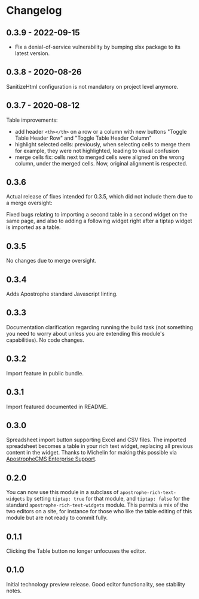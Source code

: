 # Changelog

## 0.3.9 - 2022-09-15

* Fix a denial-of-service vulnerability by bumping xlsx package to its latest version.

## 0.3.8 - 2020-08-26

SanitizeHtml configuration is not mandatory on project level anymore.

## 0.3.7 - 2020-08-12

Table improvements:
- add header `<th></th>` on a row or a column with new buttons "Toggle Table Header Row" and "Toggle Table Header Column"
- highlight selected cells: previously, when selecting cells to merge them for example, they were not highlighted, leading to visual confusion
- merge cells fix: cells next to merged cells were aligned on the wrong column, under the merged cells. Now, original alignment is respected.

## 0.3.6

Actual release of fixes intended for 0.3.5, which did not include them due to a merge oversight:

Fixed bugs relating to importing a second table in a second widget on the same page, and also to adding a following widget right after a tiptap widget is imported as a table.

## 0.3.5

No changes due to merge oversight.

## 0.3.4

Adds Apostrophe standard Javascript linting.

## 0.3.3

Documentation clarification regarding running the build task (not something you need to worry about unless you are extending this module's capabilities). No code changes.

## 0.3.2

Import feature in public bundle.

## 0.3.1

Import featured documented in README.

## 0.3.0

Spreadsheet import button supporting Excel and CSV files. The imported spreadsheet becomes a table in your rich text widget, replacing all previous content in the widget. Thanks to Michelin for making this possible via [ApostropheCMS Enterprise Support](https://apostrophecms.com/support/enterprise-support).

## 0.2.0

You can now use this module in a subclass of `apostrophe-rich-text-widgets` by setting `tiptap: true` for that module, and `tiptap: false` for the standard `apostrophe-rich-text-widgets` module. This permits a mix of the two editors on a site, for instance for those who like the table editing of this module but are not ready to commit fully.

## 0.1.1

Clicking the Table button no longer unfocuses the editor.

## 0.1.0

Initial technology preview release. Good editor functionality, see stability notes.

